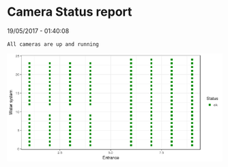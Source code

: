 Camera Status report
================
19/05/2017 - 01:40:08

    All cameras are up and running

![](camreport_files/figure-markdown_github/unnamed-chunk-2-1.png)
